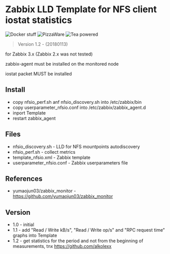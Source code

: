 # Zabbix LLD Template for NFS client iostat statistics

![Docker stuff](https://img.shields.io/badge/%F0%9F%90%B3-useful%20stuff-lightgray)
![PizzaWare](https://img.shields.io/badge/%F0%9F%8D%95-PizzaWare-orange)
![Tea powered](https://img.shields.io/badge/%F0%9F%8D%B5-tea%20powered-yellowgreen)

> Version 1.2 - (20180113)

for Zabbix 3.x (Zabbix 2.x was not tested)

zabbix-agent must be installed on the monitored node

iostat packet MUST be installed

## Install

* copy nfsio_perf.sh anf nfsio_discovery.sh into /etc/zabbix/bin
* copy userparameter_nfsio.conf into /etc/zabbix/zabbix_agent.d
* inport Template 
* restart zabbix_agent

## Files

* nfsio_discovery.sh - LLD for NFS mountpoints autodiscovery  
* nfsio_perf.sh - collect metrics
* template_nfsio.xml - Zabbix template 
* userparameter_nfsio.conf - Zabbix userparameters file

## References

* yumaojun03/zabbix_monitor - https://github.com/yumaojun03/zabbix_monitor

## Version

* 1.0 - initial
* 1.1 - add "Read / Write kB/s", "Read / Write op/s" and "RPC request time" graphs into Template
* 1.2 - get statistics for the period and not from the beginning of measurements, tnx https://github.com/alkolexx
